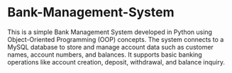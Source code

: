 # Bank-Management-System
This is a simple Bank Management System developed in Python using Object-Oriented Programming (OOP) concepts. The system connects to a MySQL database to store and manage account data such as customer names, account numbers, and balances. It supports basic banking operations like account creation, deposit, withdrawal, and balance inquiry.
